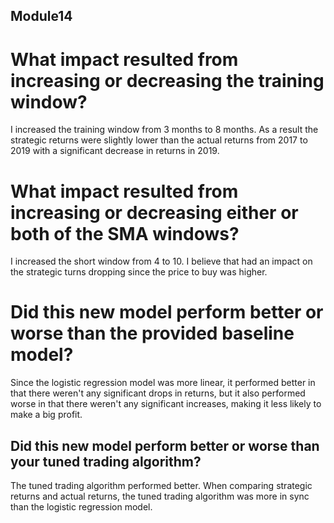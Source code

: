 ## Module14
# What impact resulted from increasing or decreasing the training window?

I increased the training window from 3 months to 8 months. As a result the strategic returns were slightly lower than the actual returns from 2017 to 2019 with a significant decrease in returns in 2019.
# What impact resulted from increasing or decreasing either or both of the SMA windows?

I increased the short window from 4 to 10. I believe that had an impact on the strategic turns dropping since the price to buy was higher.
# Did this new model perform better or worse than the provided baseline model? 

Since the logistic regression model was more linear, it performed better in that there weren't any significant drops in returns, but it also performed worse in that there weren't any significant increases, making it less likely to make a big profit.
## Did this new model perform better or worse than your tuned trading algorithm?

The tuned trading algorithm performed better. When comparing strategic returns and actual returns, the tuned trading algorithm was more in sync than the logistic regression model.
